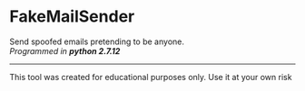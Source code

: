 # FakeMailSender
Send spoofed emails pretending to be anyone.<br>
<i>Programmed in <b>python 2.7.12</b></i>
<hr>

This tool was created for educational purposes only.
Use it at your own risk
